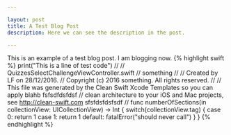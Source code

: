 ```yaml
---

layout: post
title: A Test Blog Post
description: Here we can see the description in the post.

---
```


This is an example of a test blog post. I am blogging now.
{% highlight swift %}
print("This is a line of test code")
//
//  QuizzesSelectChallengeViewController.swift
//  something
//
//  Created by LF on 28/12/2016.
//  Copyright (c) 2016 something. All rights reserved.
//
//  This file was generated by the Clean Swift Xcode Templates so you can apply blahb fsfsdfdsfdsf
//  clean architecture to your iOS and Mac projects, see http://clean-swift.com sfsfdsfdsfsdf
//
func numberOfSections(in collectionView: UICollectionView) -> Int {
        switch(collectionView.tag) {
        case 0:
            return 1
        case 1:
            return 1
        default:
            fatalError("should never call")
        }
    }
{% endhighlight %}

